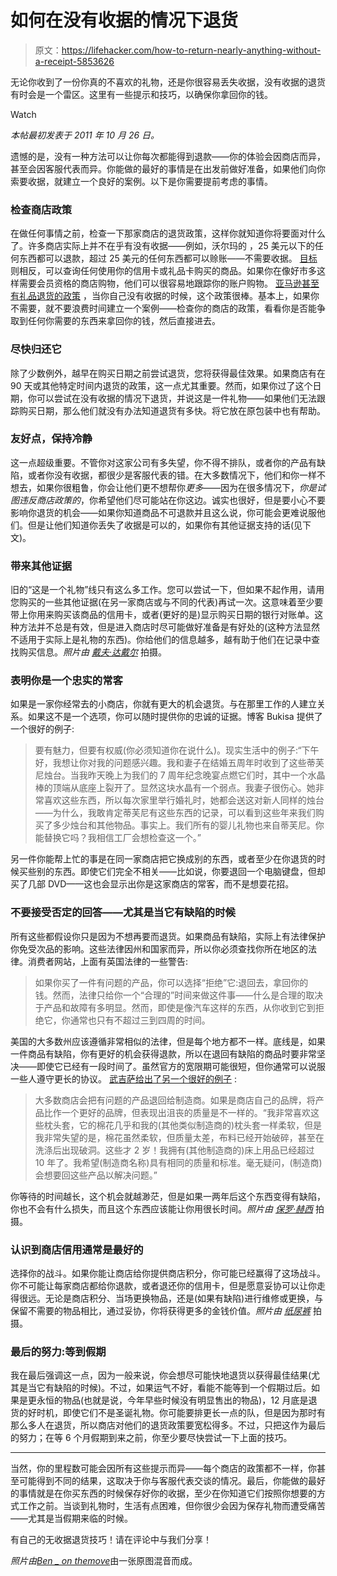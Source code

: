 # 如何在没有收据的情况下退货

> 原文：<https://lifehacker.com/how-to-return-nearly-anything-without-a-receipt-5853626>

无论你收到了一份你真的不喜欢的礼物，还是你很容易丢失收据，没有收据的退货有时会是一个雷区。这里有一些提示和技巧，以确保你拿回你的钱。

Watch

*本帖最初发表于 2011 年 10 月 26 日。*

遗憾的是，没有一种方法可以让你每次都能得到退款——你的体验会因商店而异，甚至会因客服代表而异。你能做的最好的事情是在出发前做好准备，如果他们向你索要收据，就建立一个良好的案例。以下是你需要提前考虑的事情。

### 检查商店政策

在做任何事情之前，检查一下那家商店的退货政策，这样你就知道你将要面对什么了。许多商店实际上并不在乎有没有收据——例如，沃尔玛的 ，25 美元以下的任何东西都可以退款，超过 25 美元的任何东西都可以赊账——不需要收据。 [目标](http://sites.target.com/site/en/spot/page.jsp?title=terms_conditions) 则相反，可以查询任何使用你的信用卡或礼品卡购买的商品。如果你在像好市多这样需要会员资格的商店购物，他们可以很容易地跟踪你的账户购物。 [亚马逊甚至有礼品退货的政策](http://www.amazon.com/gp/help/customer/display.html?asc_campaign=InlineText&asc_refurl=https://lifehacker.com/how-to-return-nearly-anything-without-a-receipt-5853626&asc_source=&nodeId=15015731&tag=kinjalifehackerlink-20) ，当你自己没有收据的时候，这个政策很棒。基本上，如果你不需要，就不要浪费时间建立一个案例——检查你的商店的政策，看看你是否能争取到任何你需要的东西来拿回你的钱，然后直接进去。

### 尽快归还它

除了少数例外，越早在购买日期之前尝试退货，您将获得最佳效果。如果商店有在 90 天或其他特定时间内退货的政策，这一点尤其重要。然而，如果你过了这个日期，你可以尝试在没有收据的情况下退货，并说这是一件礼物——如果他们无法跟踪购买日期，那么他们就没有办法知道退货有多快。将它放在原包装中也有帮助。

### 友好点，保持冷静

这一点超级重要。不管你对这家公司有多失望，你不得不排队，或者你的产品有缺陷，或者你没有收据，都很少是客服代表的错。在大多数情况下，他们和你一样不想去，如果你很粗鲁，你会让他们更不想帮你*更多*——因为在很多情况下，*你是试图违反商店政策的*，你希望他们尽可能站在你这边。诚实也很好，但是要小心不要影响你退货的机会——如果你知道商品不可退款并且这么说，你可能会更难说服他们。但是让他们知道你丢失了收据是可以的，如果你有其他证据支持的话(见下文)。

### 带来其他证据

旧的“这是一个礼物”线只有这么多工作。您可以尝试一下，但如果不起作用，请用您购买的一些其他证据(在另一家商店或与不同的代表)再试一次。这意味着至少要带上你用来购买该商品的信用卡，或者(更好的是)显示购买日期的银行对账单。这种方法并不总是有效，但是进入商店时尽可能做好准备是有好处的(这种方法显然不适用于实际上是礼物的东西)。你给他们的信息越多，越有助于他们在记录中查找购买信息。*照片由* [*戴夫·达戴尔*](http://www.learningdslrvideo.com/) 拍摄。

### 表明你是一个忠实的常客

如果是一家你经常去的小商店，你就有更大的机会退货。与在那里工作的人建立关系。如果这不是一个选项，你可以随时提供你的忠诚的证据。博客 Bukisa 提供了一个很好的例子:

> 要有魅力，但要有权威(你必须知道你在说什么)。现实生活中的例子:“下午好，我想让你对我的问题感兴趣。我和妻子在结婚五周年时收到了这些蒂芙尼烛台。当我昨天晚上为我们的 7 周年纪念晚宴点燃它们时，其中一个水晶棒的顶端从底座上裂开了。显然这块水晶有一个弱点。我妻子很伤心。她非常喜欢这些东西，所以每次家里举行婚礼时，她都会送这对新人同样的烛台——为什么，我敢肯定蒂芙尼有这些东西的记录，可以看到这些年来我们购买了多少烛台和其他物品。事实上。我们所有的婴儿礼物也来自蒂芙尼。你能替换它吗？我相信工厂会想检查这一个。”

另一件你能帮上忙的事是在同一家商店把它换成别的东西，或者至少在你退货的时候买些别的东西。即使它们完全不相关——比如说，你要退回一个电脑键盘，但却买了几部 DVD——这也会显示出你是这家商店的常客，而不是想耍花招。

### 不要接受否定的回答——尤其是当它有缺陷的时候

所有这些都假设你只是因为不想再要而退货。如果商品有缺陷，实际上有法律保护你免受次品的影响。这些法律因州和国家而异，所以你必须查找你所在地区的法律。消费者网站，上面有英国法律的一些警告:

> 如果你买了一件有问题的产品，你可以选择“拒绝”它:退回去，拿回你的钱。然而，法律只给你一个“合理的”时间来做这件事——什么是合理的取决于产品和故障有多明显。然而，即使是像汽车这样的东西，从你收到它到拒绝它，你通常也只有不超过三到四周的时间。

美国的大多数州应该遵循非常相似的法律，但是每个地方都不一样。底线是，如果一件商品有缺陷，你有更好的机会获得退款，所以在退回有缺陷的商品时要非常坚决——即使它已经有一段时间了。虽然官方的宽限期可能很短，但你通常可以说服一些人遵守更长的协议。 [武吉萨给出了另一个很好的例子](http://www.bukisa.com/articles/19674_how-to-return-almost-anything-without-a-receipt) :

> 大多数商店会把有问题的产品退回给制造商。如果是商店自己的品牌，将产品比作一个更好的品牌，但表现出沮丧的质量是不一样的。“我非常喜欢这些枕头套，它的棉花几乎和我的(其他类似制造商的)枕头套一样柔软，但是我非常失望的是，棉花虽然柔软，但质量太差，布料已经开始破碎，甚至在洗涤后出现破洞。这些才 2 岁！我拥有(其他制造商的)床上用品已经超过 10 年了。我希望(制造商名称)具有相同的质量和标准。毫无疑问，(制造商)会想要回这些产品以解决问题。”

你等待的时间越长，这个机会就越渺茫，但是如果一两年后这个东西变得有缺陷，你也不会有什么损失，而且这个东西应该能让你用很长时间。*照片由* [*保罗·赫西*](http://www.flickr.com/photos/55295643@N03/5648504501/) 拍摄。

### 认识到商店信用通常是最好的

选择你的战斗。如果你能让商店给你提供商店积分，你可能已经赢得了这场战斗。你不可能让每家商店都给你退款，或者退还你的信用卡，但是愿意妥协可以让你走得很远。无论是商店积分、当场更换物品，还是(如果有缺陷)进行维修或更换，与保留不需要的物品相比，通过妥协，你将获得更多的金钱价值。*照片由* [*纸尿裤*](http://www.flickr.com/photos/diaper/2381024460/) 拍摄。

### 最后的努力:等到假期

我在最后强调这一点，因为一般来说，你会想尽可能快地退货以获得最佳结果(尤其是当它有缺陷的时候)。不过，如果运气不好，看能不能等到一个假期过后。如果是更永恒的物品(也就是说，今年早些时候没有明显售出的物品)，12 月底是退货的好时机，即使它们不是圣诞礼物。你可能要排更长一点的队，但是因为那时有那么多人在退货，所以商店对他们的退货政策要宽松得多。不过，只把这作为最后的努力；在等 6 个月假期到来之前，你至少要尽快尝试一下上面的技巧。

* * *

当然，你的里程数可能会因所有这些提示而异——每个商店的政策都不一样，你甚至可能得到不同的结果，这取决于你与客服代表交谈的情况。最后，你能做的最好的事情就是在你买东西的时候保存好你的收据，至少在你知道它们按照你想要的方式工作之前。当谈到礼物时，生活有点困难，但你很少会因为保存礼物而遭受痛苦——尤其是当假期来临的时候。

有自己的无收据退货技巧！请在评论中与我们分享！

*照片由*[*Ben _ on themove*](http://www.flickr.com/photos/ben_on_the_move/4391281523/)由一张原图混音而成。